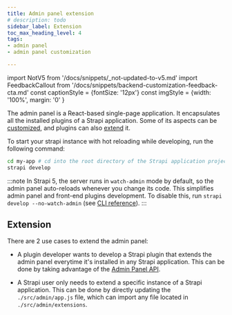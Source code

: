 ```yaml
---
title: Admin panel extension
# description: todo
sidebar_label: Extension
toc_max_heading_level: 4
tags:
- admin panel 
- admin panel customization

---
```


import NotV5 from '/docs/snippets/_not-updated-to-v5.md'
import FeedbackCallout from '/docs/snippets/backend-customization-feedback-cta.md'
const captionStyle = {fontSize: '12px'}
const imgStyle = {width: '100%', margin: '0' }

<NotV5 />

The admin panel is a React-based single-page application. It encapsulates all the installed plugins of a Strapi application. Some of its aspects can be [customized](#customization-options), and plugins can also [extend](#extension) it.

To start your strapi instance with hot reloading while developing, run the following command:

```bash
cd my-app # cd into the root directory of the Strapi application project
strapi develop
```

:::note
In Strapi 5, the server runs in `watch-admin` mode by default, so the admin panel auto-reloads whenever you change its code. This simplifies admin panel and front-end plugins development. To disable this, run `strapi develop --no-watch-admin` (see [CLI reference](/dev-docs/cli#strapi-develop)).
:::

## Extension

There are 2 use cases to extend the admin panel:

- A plugin developer wants to develop a Strapi plugin that extends the admin panel everytime it's installed in any Strapi application. This can be done by taking advantage of the [Admin Panel API](/dev-docs/plugins/admin-panel-api).

- A Strapi user only needs to extend a specific instance of a Strapi application. This can be done by directly updating the `./src/admin/app.js` file, which can import any file located in `./src/admin/extensions`.
